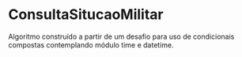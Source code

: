 # ConsultaSitucaoMilitar
Algoritmo construído a partir de um desafio para uso de condicionais compostas contemplando módulo time e datetime.

